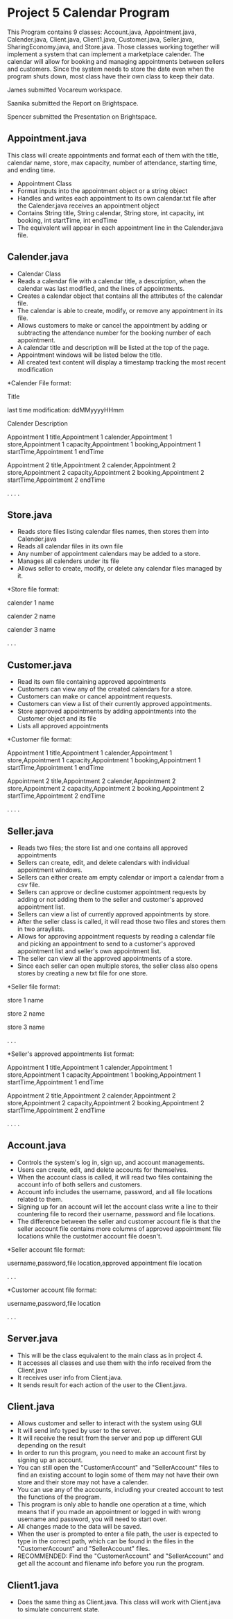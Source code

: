 # Project 5 Calendar Program
This Program contains 9 classes: Account.java, Appointment.java, Calender.java, Client.java, Client1.java, Customer.java, Seller.java, SharingEconomy.java, and Store.java. Those classes working together will implement a system that can implement a marketplace calender. The calendar will allow for booking and managing appointments between sellers and customers. Since the system needs to store the date even when the program shuts down, most class have their own class to keep their data.

James submitted Vocareum workspace.

Saanika submitted the Report on Brightspace.

Spencer submitted the Presentation on Brightspace.


## Appointment.java
This class will create appointments and format each of them with the title, calendar name, store, max capacity, number of attendance, starting time, and ending time.
- Appointment Class
- Format inputs into the appointment object or a string object
- Handles and writes each appointment to its own calendar.txt file after the Calender.java receives an appointment object
- Contains String title, String calendar, String store, int capacity, int booking, int startTime, int endTime
- The equivalent will appear in each appointment line in the Calender.java file.


## Calender.java
- Calendar Class
- Reads a calendar file with a calendar title, a description, when the calendar was last modified, and the lines of appointments.
- Creates a calendar object that contains all the attributes of the calendar file.
- The calendar is able to create, modify, or remove any appointment in its file.
- Allows customers to make or cancel the appointment by adding or subtracting the attendance number for the booking number of each appointment.
- A calendar title and description will be listed at the top of the page.
- Appointment windows will be listed below the title.
- All created text content will display a timestamp tracking the most recent modification

*Calender File format:

Title

last time modification: ddMMyyyyHHmm

Calender Description

Appointment 1 title,Appointment 1 calender,Appointment 1 store,Appointment 1 capacity,Appointment 1 booking,Appointment 1 startTime,Appointment 1 endTime

Appointment 2 title,Appointment 2 calender,Appointment 2 store,Appointment 2 capacity,Appointment 2 booking,Appointment 2 startTime,Appointment 2 endTime

.
.
.
.


## Store.java
- Reads store files listing calendar files names, then stores them into Calender.java
- Reads all calendar files in its own file
- Any number of appointment calendars may be added to a store.
- Manages all calenders under its file
- Allows seller to create, modify, or delete any calendar files managed by it.

*Store file format:

calender 1 name

calender 2 name

calender 3 name

.
.
.

## Customer.java
- Read its own file containing approved appointments
- Customers can view any of the created calendars for a store.
- Customers can make or cancel appointment requests.
- Customers can view a list of their currently approved appointments.
- Store approved appointments by adding appointments into the Customer object and its file
- Lists all approved appointments

*Customer file format:

Appointment 1 title,Appointment 1 calender,Appointment 1 store,Appointment 1 capacity,Appointment 1 booking,Appointment 1 startTime,Appointment 1 endTime

Appointment 2 title,Appointment 2 calender,Appointment 2 store,Appointment 2 capacity,Appointment 2 booking,Appointment 2 startTime,Appointment 2 endTime

.
.
.
.


## Seller.java
- Reads two files; the store list and one contains all approved appointments
- Sellers can create, edit, and delete calendars with individual appointment windows.
- Sellers can either create am empty calendar or import a calendar from a csv file.
- Sellers can approve or decline customer appointment requests by adding or not adding them to the seller and customer's approved appointment list.
- Sellers can view a list of currently approved appointments by store.
- After the seller class is called, it will read those two files and stores them in two arraylists.
- Allows for approving appointment requests by reading a calendar file and picking an appointment to send to a customer's approved appointment list and seller's own appointment list.
- The seller can view all the approved appointments of a store.
- Since each seller can open multiple stores, the seller class also opens stores by creating a new txt file for one store.

*Seller file format:

store 1 name

store 2 name

store 3 name

.
.
.

*Seller's approved appointments list format:

Appointment 1 title,Appointment 1 calender,Appointment 1 store,Appointment 1 capacity,Appointment 1 booking,Appointment 1 startTime,Appointment 1 endTime

Appointment 2 title,Appointment 2 calender,Appointment 2 store,Appointment 2 capacity,Appointment 2 booking,Appointment 2 startTime,Appointment 2 endTime

.
.
.
.


## Account.java
- Controls the system's log in, sign up, and account managements.
- Users can create, edit, and delete accounts for themselves.
- When the account class is called, it will read two files containing the account info of both sellers and customers.
- Account info includes the username, password, and all file locations related to them.
- Signing up for an account will let the account class write a line to their countering file to record their username, password and file locations.
- The difference between the seller and customer account file is that the seller account file contains more columns of approved appointment file locations while the custotmer account file doesn't.

*Seller account file format:

username,password,file location,approved appointment file location

.
.
.


*Customer account file format:

username,password,file location

.
.
.


## Server.java
- This will be the class equivalent to the main class as in project 4.
- It accesses all classes and use them with the info received from the Client.java
- It receives user info from Client.java.
- It sends result for each action of the user to the Client.java.




## Client.java
- Allows customer and seller to interact with the system using GUI
- It will send info typed by user to the server.
- It will receive the result from the server and pop up different GUI depending on the result
- In order to run this program, you need to make an account first by signing up an account.
- You can still open the "CustomerAccount" and "SellerAccount" files to find an existing account to login some of them may not have their own store and their store may not have a calender.
- You can use any of the accounts, including your created account to test the functions of the program.
- This program is only able to handle one operation at a time, which means that if you made an appointment or logged in with wrong username and password, you will need to start over.
- All changes made to the data will be saved.
- When the user is prompted to enter a file path, the user is expected to type in the correct path, which can be found in the files
  in the "CustomerAccount" and "SellerAccount" files.
- RECOMMENDED: Find the "CustomerAccount" and "SellerAccount" and get all the account and filename info before you run the program.


## Client1.java
- Does the same thing as Client.java. This class will work with Client.java to simulate concurrent state.
